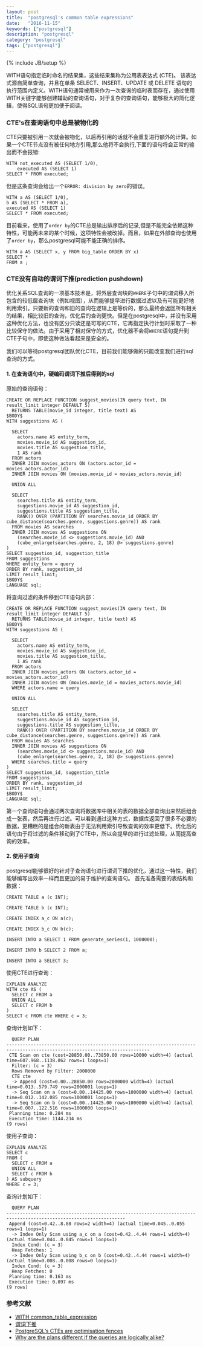 ```yaml
---
layout: post
title:  "postgresql's common table expressions"
date:   "2016-11-15"
keywords: ["postgresql"]
description: "postgresql"
category: "postgresql"
tags: ["postgresql"]
---
```

{% include JB/setup %}

WITH语句指定临时命名的结果集，这些结果集称为公用表表达式 (CTE)。 该表达式源自简单查询，并且在单条 SELECT、INSERT、UPDATE 或 DELETE 语句的执行范围内定义。WITH语句通常被用来作为一次查询的临时表而存在，通过使用WITH关键字能够创建辅助的查询语句，对于复杂的查询语句，能够极大的简化逻辑，使得SQL语句更加便于阅读。

### CTE's在查询语句中总是被物化的

CTE只要被引用一次就会被物化，以后再引用的话就不会重复进行额外的计算。如果一个CTE节点没有被任何地方引用,那么他将不会执行,下面的语句将会正常的输出而不会报错:


    WITH not_executed AS (SELECT 1/0),
        executed AS (SELECT 1)
    SELECT * FROM executed;



但是这条查询会给出一个`ERROR: division by zero`的错误。


    WITH a AS (SELECT 1/0),
    b AS (SELECT * FROM a),
    executed AS (SELECT 1)
    SELECT * FROM executed;




目前看来，使用了`order by`的CTE总是输出排序后的记录,但是不能完全依赖这种特性，可能再未来的某个时候，这项特性会被改掉。而且，如果在外部查询也使用了`order by`，那么postgresql可能不能正确的排序。


    WITH a AS (SELECT x, y FROM big_table ORDER BY x)
    SELECT *
    FROM a ;


### CTE没有自动的谓词下推(prediction pushdown)

优化关系SQL查询的一项基本技术是，将外层查询块的`WHERE`子句中的谓词移入所包含的较低层查询块（例如视图），从而能够提早进行数据过滤以及有可能更好地利用索引。只要新的查询和旧的查询在逻辑上是等价的，那么最终会返回所有相关的结果，相比较旧的查询，优化后的查询更快。但是在postgresql中，并没有采用这种优化方法，也没有区分只读还是可写的CTE，它再指定执行计划时采取了一种比较保守的做法。由于采用了相对保守的方式，优化器不会将`WHERE`语句提升到CTE子句中，即使这种做法看起来是安全的。

我们可以等待postgresql团队优化CTE，目前我们能够做的只能改变我们进行sql查询的方式。

#### 1. 在查询语句中，硬编码谓词下推后得到的sql

原始的查询语句：


    CREATE OR REPLACE FUNCTION suggest_movies(IN query text, IN result_limit integer DEFAULT 5)
      RETURNS TABLE(movie_id integer, title text) AS
    $BODY$
    WITH suggestions AS (

      SELECT
        actors.name AS entity_term,
        movies.movie_id AS suggestion_id,
        movies.title AS suggestion_title,
        1 AS rank
      FROM actors
      INNER JOIN movies_actors ON (actors.actor_id = movies_actors.actor_id)
      INNER JOIN movies ON (movies.movie_id = movies_actors.movie_id)

      UNION ALL

      SELECT
        searches.title AS entity_term,
        suggestions.movie_id AS suggestion_id,
        suggestions.title AS suggestion_title,
        RANK() OVER (PARTITION BY searches.movie_id ORDER BY cube_distance(searches.genre, suggestions.genre)) AS rank
      FROM movies AS searches
      INNER JOIN movies AS suggestions ON
        (searches.movie_id <> suggestions.movie_id) AND
        (cube_enlarge(searches.genre, 2, 18) @> suggestions.genre)
    )
    SELECT suggestion_id, suggestion_title
    FROM suggestions
    WHERE entity_term = query
    ORDER BY rank, suggestion_id
    LIMIT result_limit;
    $BODY$
    LANGUAGE sql;



将查询过滤的条件移到CTE语句内部：


    CREATE OR REPLACE FUNCTION suggest_movies(IN query text, IN result_limit integer DEFAULT 5)
      RETURNS TABLE(movie_id integer, title text) AS
    $BODY$
    WITH suggestions AS (

      SELECT
        actors.name AS entity_term,
        movies.movie_id AS suggestion_id,
        movies.title AS suggestion_title,
        1 AS rank
      FROM actors
      INNER JOIN movies_actors ON (actors.actor_id = movies_actors.actor_id)
      INNER JOIN movies ON (movies.movie_id = movies_actors.movie_id)
      WHERE actors.name = query

      UNION ALL

      SELECT
        searches.title AS entity_term,
        suggestions.movie_id AS suggestion_id,
        suggestions.title AS suggestion_title,
        RANK() OVER (PARTITION BY searches.movie_id ORDER BY cube_distance(searches.genre, suggestions.genre)) AS rank
      FROM movies AS searches
      INNER JOIN movies AS suggestions ON
        (searches.movie_id <> suggestions.movie_id) AND
        (cube_enlarge(searches.genre, 2, 18) @> suggestions.genre)
      WHERE searches.title = query
    )
    SELECT suggestion_id, suggestion_title
    FROM suggestions
    ORDER BY rank, suggestion_id
    LIMIT result_limit;
    $BODY$
    LANGUAGE sql;


第一个查询语句会通过两次查询将数据库中相关的表的数据全部查询出来然后组合成一张表，然后再进行过滤。可以看到通过这种方式，数据库返回了很多不必要的数据，更糟糕的是组合的新表由于无法利用索引导致查询的效率更低下。优化后的语句由于将过滤的条件移动到了CTE中，所以会提早的进行过滤处理，从而提高查询的效率。

#### 2. 使用子查询

postgresql能够很好的针对子查询语句进行谓词下推的优化，通过这一特性，我们能够编写出效率一样而且更加的易于维护的查询语句。
首先准备需要的表结构和数据：


    CREATE TABLE a (c INT);

    CREATE TABLE b (c INT);

    CREATE INDEX a_c ON a(c);

    CREATE INDEX b_c ON b(c);

    INSERT INTO a SELECT 1 FROM generate_series(1, 1000000);

    INSERT INTO b SELECT 2 FROM a;

    INSERT INTO a SELECT 3;


使用CTE进行查询：


    EXPLAIN ANALYZE
    WITH cte AS (
      SELECT c FROM a
      UNION ALL
      SELECT c FROM b
    )
    SELECT c FROM cte WHERE c = 3;


查询计划如下：


      QUERY PLAN
    ---------------------------------------------------------------------------------------------------------------------------
     CTE Scan on cte (cost=28850.00..73850.00 rows=10000 width=4) (actual time=607.968..1138.062 rows=1 loops=1)
      Filter: (c = 3)
      Rows Removed by Filter: 2000000
      CTE cte
      -> Append (cost=0.00..28850.00 rows=2000000 width=4) (actual time=0.013..579.749 rows=2000001 loops=1)
      -> Seq Scan on a (cost=0.00..14425.00 rows=1000000 width=4) (actual time=0.012..142.085 rows=1000001 loops=1)
      -> Seq Scan on b (cost=0.00..14425.00 rows=1000000 width=4) (actual time=0.007..122.516 rows=1000000 loops=1)
     Planning time: 0.284 ms
     Execution time: 1144.234 ms
    (9 rows)


使用子查询：


    EXPLAIN ANALYZE
    SELECT c
    FROM (
      SELECT c FROM a
      UNION ALL
      SELECT c FROM b
    ) AS subquery
    WHERE c = 3;


查询计划如下：


      QUERY PLAN
    ------------------------------------------------------------------------------------------------------------------
     Append (cost=0.42..8.88 rows=2 width=4) (actual time=0.045..0.055 rows=1 loops=1)
      -> Index Only Scan using a_c on a (cost=0.42..4.44 rows=1 width=4) (actual time=0.044..0.045 rows=1 loops=1)
      Index Cond: (c = 3)
      Heap Fetches: 1
      -> Index Only Scan using b_c on b (cost=0.42..4.44 rows=1 width=4) (actual time=0.008..0.008 rows=0 loops=1)
      Index Cond: (c = 3)
      Heap Fetches: 0
     Planning time: 0.163 ms
     Execution time: 0.097 ms
    (9 rows)



###  参考文献

- [WITH common_table_expression](https://msdn.microsoft.com/zh-cn/library/ms175972.aspx)
- [谓词下推](http://doudouclever.blog.163.com/blog/static/175112310201261355984/)
- [PostgreSQL’s CTEs are optimisation fences](http://blog.2ndquadrant.com/postgresql-ctes-are-optimization-fences/)
- [Why are the plans different if the queries are logically alike?](http://dba.stackexchange.com/questions/54388/why-are-the-plans-different-if-the-queries-are-logically-alike)
